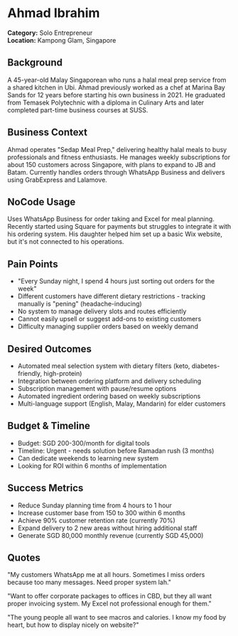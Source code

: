 # Ahmad Ibrahim
**Category:** Solo Entrepreneur  
**Location:** Kampong Glam, Singapore

## Background
A 45-year-old Malay Singaporean who runs a halal meal prep service from a shared kitchen in Ubi. Ahmad previously worked as a chef at Marina Bay Sands for 12 years before starting his own business in 2021. He graduated from Temasek Polytechnic with a diploma in Culinary Arts and later completed part-time business courses at SUSS.

## Business Context
Ahmad operates "Sedap Meal Prep," delivering healthy halal meals to busy professionals and fitness enthusiasts. He manages weekly subscriptions for about 150 customers across Singapore, with plans to expand to JB and Batam. Currently handles orders through WhatsApp Business and delivers using GrabExpress and Lalamove.

## NoCode Usage
Uses WhatsApp Business for order taking and Excel for meal planning. Recently started using Square for payments but struggles to integrate it with his ordering system. His daughter helped him set up a basic Wix website, but it's not connected to his operations.

## Pain Points
- "Every Sunday night, I spend 4 hours just sorting out orders for the week"
- Different customers have different dietary restrictions - tracking manually is "pening" (headache-inducing)
- No system to manage delivery slots and routes efficiently
- Cannot easily upsell or suggest add-ons to existing customers
- Difficulty managing supplier orders based on weekly demand

## Desired Outcomes
- Automated meal selection system with dietary filters (keto, diabetes-friendly, high-protein)
- Integration between ordering platform and delivery scheduling
- Subscription management with pause/resume options
- Automated ingredient ordering based on weekly subscriptions
- Multi-language support (English, Malay, Mandarin) for elder customers

## Budget & Timeline
- Budget: SGD 200-300/month for digital tools
- Timeline: Urgent - needs solution before Ramadan rush (3 months)
- Can dedicate weekends to learning new system
- Looking for ROI within 6 months of implementation

## Success Metrics
- Reduce Sunday planning time from 4 hours to 1 hour
- Increase customer base from 150 to 300 within 6 months
- Achieve 90% customer retention rate (currently 70%)
- Expand delivery to 2 new areas without hiring additional staff
- Generate SGD 80,000 monthly revenue (currently SGD 45,000)

## Quotes
"My customers WhatsApp me at all hours. Sometimes I miss orders because too many messages. Need proper system lah."

"Want to offer corporate packages to offices in CBD, but they all want proper invoicing system. My Excel not professional enough for them."

"The young people all want to see macros and calories. I know my food by heart, but how to display nicely on website?"